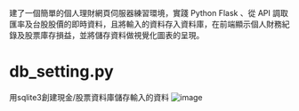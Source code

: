 建了一個簡單的個人理財網頁伺服器練習環境，實踐 Python Flask 、從 API 調取匯率及台股股價的即時資料，且將輸入的資料存入資料庫，在前端顯示個人財務紀錄及股票庫存損益，並將儲存資料做視覺化圖表的呈現。

# **db_setting.py**
用sqlite3創建現金/股票資料庫儲存輸入的資料
![image](https://github.com/user-attachments/assets/36494d2d-6fef-42bd-a67d-36001a612d5c)
